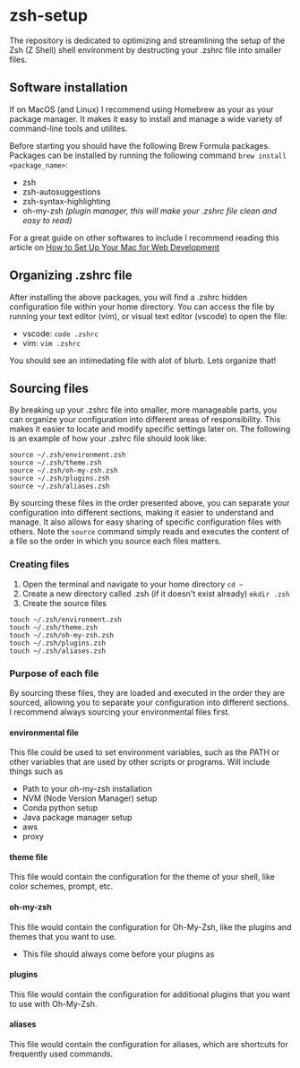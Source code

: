 # zsh-setup

The repository is dedicated to optimizing and streamlining the setup of the Zsh (Z Shell) shell environment by destructing your .zshrc file into smaller files. 

## Software installation

If on MacOS (and Linux) I recommend using Homebrew as your as your package manager. It makes it easy to install and manage a wide variety of command-line tools and utilites. 

Before starting you should have the following Brew Formula packages. Packages can be installed by running the following command `brew install <package_name>`:
- zsh
- zsh-autosuggestions
- zsh-syntax-highlighting
- oh-my-zsh _(plugin manager, this will make your .zshrc file clean and easy to read)_

For a great guide on other softwares to include I recommend reading this article on [How to Set Up Your Mac for Web Development](https://betterprogramming.pub/how-to-set-up-your-macbook-for-web-development-in-2021-a7a1f53f6462)

## Organizing .zshrc file

After installing the above packages, you will find a .zshrc hidden configuration file within your home directory. You can access the file by running your text editor (vim), or visual text editor (vscode) to open the file:

- vscode: `code .zshrc`
- vim: `vim .zshrc`

You should see an intimedating file with alot of blurb. Lets organize that!

## Sourcing files

By breaking up your .zshrc file into smaller, more manageable parts, you can organize your configuration into different areas of responsibility. This makes it easier to locate and modify specific settings later on. The following is an example of how your .zshrc file should look like:

```.zshrc
source ~/.zsh/environment.zsh
source ~/.zsh/theme.zsh
source ~/.zsh/oh-my-zsh.zsh
source ~/.zsh/plugins.zsh
source ~/.zsh/aliases.zsh
```

By sourcing these files in the order presented above, you can separate your configuration into different sections, making it easier to understand and manage. It also allows for easy sharing of specific configuration files with others. Note the `source` command simply reads and executes the content of a file so the order in which you source each files matters. 

### Creating files

1. Open the terminal and navigate to your home directory `cd ~`
2. Create a new directory called .zsh (if it doesn't exist already) `mkdir .zsh`
3. Create the source files

```shell
touch ~/.zsh/environment.zsh
touch ~/.zsh/theme.zsh
touch ~/.zsh/oh-my-zsh.zsh
touch ~/.zsh/plugins.zsh
touch ~/.zsh/aliases.zsh
```

### Purpose of each file

By sourcing these files, they are loaded and executed in the order they are sourced, allowing you to separate your configuration into different sections. I recommend always sourcing your environmental files first.

#### environmental file 

This file could be used to set environment variables, such as the PATH or other variables that are used by other scripts or programs. Will include things such as
- Path to your oh-my-zsh installation
- NVM (Node Version Manager) setup
- Conda python setup
- Java package manager setup
- aws
- proxy


#### theme file 

This file would contain the configuration for the theme of your shell, like color schemes, prompt, etc.

#### oh-my-zsh
This file would contain the configuration for Oh-My-Zsh, like the plugins and themes that you want to use.

- This file should always come before your plugins as 

#### plugins
This file would contain the configuration for additional plugins that you want to use with Oh-My-Zsh.

#### aliases
This file would contain the configuration for aliases, which are shortcuts for frequently used commands.



